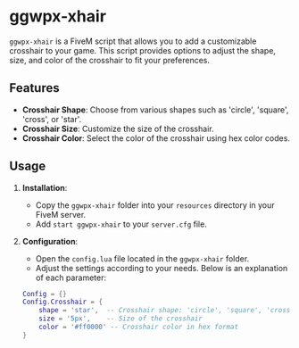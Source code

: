 # ggwpx-xhair

`ggwpx-xhair` is a FiveM script that allows you to add a customizable crosshair to your game. This script provides options to adjust the shape, size, and color of the crosshair to fit your preferences.

## Features

- **Crosshair Shape**: Choose from various shapes such as 'circle', 'square', 'cross', or 'star'.
- **Crosshair Size**: Customize the size of the crosshair.
- **Crosshair Color**: Select the color of the crosshair using hex color codes.

## Usage

1. **Installation**:
   - Copy the `ggwpx-xhair` folder into your `resources` directory in your FiveM server.
   - Add `start ggwpx-xhair` to your `server.cfg` file.

2. **Configuration**:
   - Open the `config.lua` file located in the `ggwpx-xhair` folder.
   - Adjust the settings according to your needs. Below is an explanation of each parameter:

   ```lua
   Config = {}
   Config.Crosshair = {
       shape = 'star',  -- Crosshair shape: 'circle', 'square', 'cross', 'star'
       size = '5px',    -- Size of the crosshair
       color = '#ff0000' -- Crosshair color in hex format
   }
